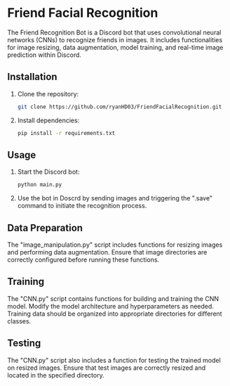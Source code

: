 # Friend Facial Recognition
The Friend Recognition Bot is a Discord bot that uses convolutional neural networks (CNNs) to recognize friends in images. It includes functionalities for image resizing, data augmentation, model training, and real-time image prediction within Discord.

## Installation

1. Clone the repository:
   ```bash
   git clone https://github.com/ryanHD03/FriendFacialRecognition.git

2. Install dependencies:
   ```bash
   pip install -r requirements.txt

## Usage

1. Start the Discord bot:
   ```bash
   python main.py
3. Use the bot in Doscrd by sending images and triggering the ".save" command to initiate the recognition process.

## Data Preparation
The "image_manipulation.py" script includes functions for resizing images and performing data augmentation. Ensure that image directories are correctly configured before running these functions.

## Training
The "CNN.py" script contains functions for building and training the CNN model. Modify the model architecture and hyperparameters as needed. Training data should be organized into appropriate directories for different classes.

## Testing
The "CNN.py" script also includes a function for testing the trained model on resized images. Ensure that test images are correctly resized and located in the specified directory.
